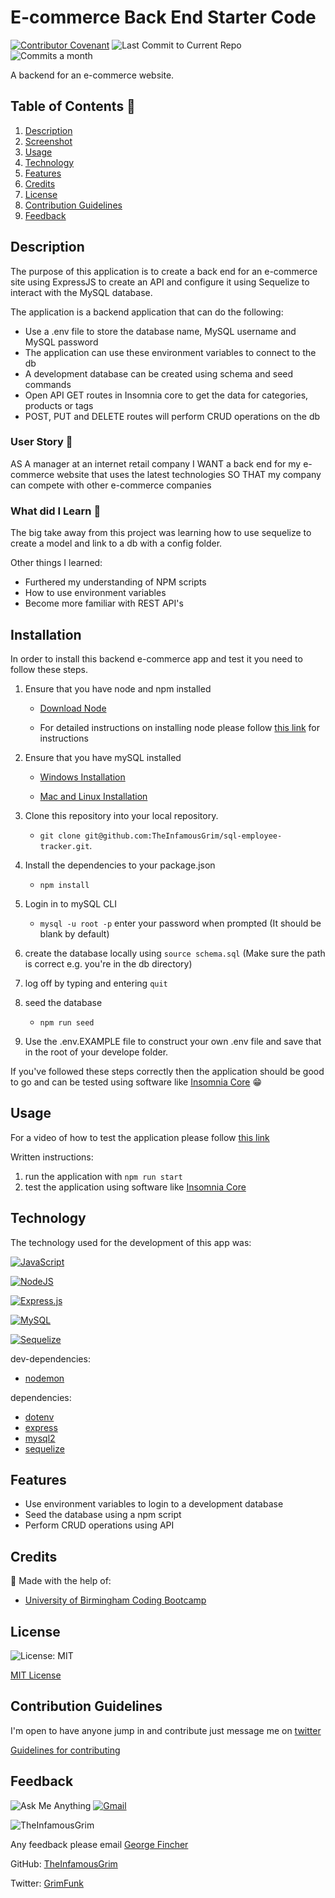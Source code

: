 # E-commerce Back End Starter Code

[![Contributor Covenant](https://img.shields.io/badge/Contributor%20Covenant-2.1-4baaaa.svg)](code_of_conduct.md)
![Last Commit to Current Repo](https://img.shields.io/github/last-commit/TheInfamousGrim/orm-e-commerce-back-end)
![Commits a month](https://img.shields.io/github/commit-activity/m/TheInfamousGrim/orm-e-commerce-back-end)

A backend for an e-commerce website.

## Table of Contents 📃

1. [Description](#description)
2. [Screenshot](#screenshot)
3. [Usage](#usage)
4. [Technology](#technology)
5. [Features](#features)
6. [Credits](#credits)
7. [License](#license)
8. [Contribution Guidelines](#contribution-guidelines)
9. [Feedback](#feedback)

## Description

The purpose of this application is to create a back end for an e-commerce site using ExpressJS to create an API and configure it using Sequelize to interact with the MySQL database.

The application is a backend application that can do the following:

- Use a .env file to store the database name, MySQL username and MySQL password
- The application can use these environment variables to connect to the db
- A development database can be created using schema and seed commands
- Open API GET routes in Insomnia core to get the data for categories, products or tags
- POST, PUT and DELETE routes will perform CRUD operations on the db

### User Story 👤

AS A manager at an internet retail company
I WANT a back end for my e-commerce website that uses the latest technologies
SO THAT my company can compete with other e-commerce companies

### What did I Learn 🏫

The big take away from this project was learning how to use sequelize to create a model and link to a db with a config folder.

Other things I learned:

- Furthered my understanding of NPM scripts
- How to use environment variables
- Become more familiar with REST API's

## Installation

In order to install this backend e-commerce app and test it you need to follow these steps.

1. Ensure that you have node and npm installed

   - [Download Node](https://nodejs.org/en/download/)

   - For detailed instructions on installing node please follow [this link](https://docs.npmjs.com/downloading-and-installing-node-js-and-npm) for instructions

2. Ensure that you have mySQL installed

   - [Windows Installation](https://community.chocolatey.org/packages/mysql)

   - [Mac and Linux Installation](https://formulae.brew.sh/formula/mysql#default)

3. Clone this repository into your local repository.

   - `git clone git@github.com:TheInfamousGrim/sql-employee-tracker.git`.

4. Install the dependencies to your package.json

   - `npm install`

5. Login in to mySQL CLI

   - `mysql -u root -p` enter your password when prompted (It should be blank by default)

6. create the database locally using `source schema.sql` (Make sure the path is correct e.g. you're in the db directory)

7. log off by typing and entering `quit`

8. seed the database

   - `npm run seed`

9. Use the .env.EXAMPLE file to construct your own .env file and save that in the root of your develope folder.

If you've followed these steps correctly then the application should be good to go and can be tested using software like [Insomnia Core](https://insomnia.rest/) 😁

## Usage

For a video of how to test the application please follow [this link](https://youtu.be/rWYocO9yQ7s)

Written instructions:

1. run the application with `npm run start`
2. test the application using software like [Insomnia Core](https://insomnia.rest/)

## Technology

The technology used for the development of this app was:

[![JavaScript](https://img.shields.io/badge/JavaScript-323330?style=for-the-badge&logo=javascript&logoColor=F7DF1E)](https://www.javascript.com/)

[![NodeJS](https://img.shields.io/badge/node.js-6DA55F?style=for-the-badge&logo=node.js&logoColor=white)](https://nodejs.org/en/)

[![Express.js](https://img.shields.io/badge/express.js-%23404d59.svg?style=for-the-badge&logo=express&logoColor=%2361DAFB)](https://expressjs.com/)

[![MySQL](https://img.shields.io/badge/MySQL-005C84?style=for-the-badge&logo=mysql&logoColor=white)](https://dev.mysql.com/)

[![Sequelize](https://img.shields.io/badge/Sequelize-52B0E7?style=for-the-badge&logo=Sequelize&logoColor=white)](https://sequelize.org/)

dev-dependencies:

- [nodemon](https://www.npmjs.com/package/nodemon)

dependencies:

- [dotenv](https://www.npmjs.com/package/inquirer)
- [express](https://www.npmjs.com/package/express)
- [mysql2](https://www.npmjs.com/package/mysql2)
- [sequelize](https://www.npmjs.com/package/sequelize)

## Features

- Use environment variables to login to a development database
- Seed the database using a npm script
- Perform CRUD operations using API

## Credits

🙏 Made with the help of:

- [University of Birmingham Coding Bootcamp](https://www.birmingham.ac.uk/postgraduate/courses/cpd/coding-boot-camp.aspx)

## License

![License: MIT](https://img.shields.io/github/license/TheInfamousGrim/orm-e-commerce-back-end?color=yellow)

[MIT License](/LICENSE)

## Contribution Guidelines

I'm open to have anyone jump in and contribute just message me on [twitter](https://twitter.com/VaporWhy)

[Guidelines for contributing](/code_of_conduct.md)

## Feedback

![Ask Me Anything](https://img.shields.io/badge/Ask%20me-anything-1abc9c.svg)
[![Gmail](https://img.shields.io/badge/Gmail-D14836?style=for-the-badge&logo=gmail&logoColor=white)](mailto:finchergeorge1@gmail.com)

<img src="https://avatars.githubusercontent.com/u/89855075?v=4" alt="TheInfamousGrim">

Any feedback please email [George Fincher](mailto:finchergeorge1@gmail.com)

GitHub: [TheInfamousGrim](https://api.github.com/users/TheInfamousGrim)

Twitter: [GrimFunk](https://twitter.com/VaporWhy)
